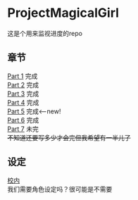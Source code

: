 # ProjectMagicalGirl

这是个用来监视进度的repo

## 章节
[Part 1](1.md) 完成\
[Part 2](2.md) 完成\
[Part 3](3.md) 完成\
[Part 4](4.md) 完成\
[Part 5](5.md) 完成<--new!\
[Part 6](6.md) 完成\
[Part 7](7.md) 未完\
~~不知道还要写多少才会完但我希望有一半儿了~~

## 设定
[校内](environment/campus.md)\
我们需要角色设定吗？很可能是不需要
